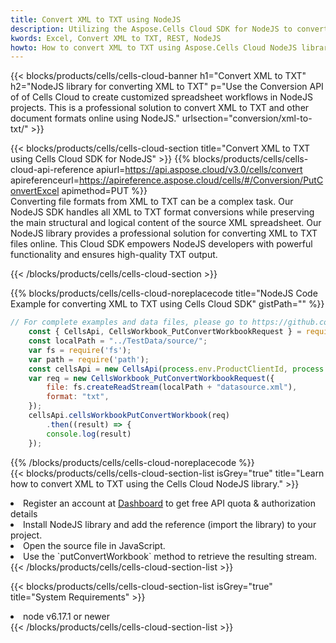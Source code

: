 ```yaml
---
title: Convert XML to TXT using NodeJS 
description: Utilizing the Aspose.Cells Cloud SDK for NodeJS to convert a XML format file to a TXT format file. 
kwords: Excel, Convert XML to TXT, REST, NodeJS
howto: How to convert XML to TXT using Aspose.Cells Cloud NodeJS library.
---
```



{{< blocks/products/cells/cells-cloud-banner h1="Convert XML to TXT" h2="NodeJS library for converting XML to TXT" p="Use the Conversion API of of Cells Cloud to create customized spreadsheet workflows in NodeJS projects. This is a professional solution to convert XML to TXT and other document formats online using NodeJS." urlsection="conversion/xml-to-txt/" >}}

{{< blocks/products/cells/cells-cloud-section  title="Convert XML to TXT using Cells Cloud SDK for NodeJS" >}}
{{% blocks/products/cells/cells-cloud-api-reference  apiurl=https://api.aspose.cloud/v3.0/cells/convert  apireferenceurl=https://apireference.aspose.cloud/cells/#/Conversion/PutConvertExcel  apimethod=PUT %}}
<br/>
Converting file formats from XML to TXT can be a complex task. Our NodeJS SDK handles all XML to TXT format conversions while preserving the main structural and logical content of the source XML spreadsheet. Our NodeJS library provides a professional solution for converting XML to TXT files online. This Cloud SDK empowers NodeJS developers with powerful functionality and ensures high-quality TXT output.

{{< /blocks/products/cells/cells-cloud-section >}}

{{% blocks/products/cells/cells-cloud-noreplacecode title="NodeJS Code Example for converting XML to TXT using Cells Cloud SDK" gistPath="" %}}
 
```js
// For complete examples and data files, please go to https://github.com/aspose-cells-cloud/aspose-cells-cloud-node/
    const { CellsApi, CellsWorkbook_PutConvertWorkbookRequest } = require("asposecellscloud");
    const localPath = "../TestData/source/";
    var fs = require('fs');
    var path = require('path');
    const cellsApi = new CellsApi(process.env.ProductClientId, process.env.ProductClientSecret);
    var req = new CellsWorkbook_PutConvertWorkbookRequest({
        file: fs.createReadStream(localPath + "datasource.xml"),
        format: "txt",
    });
    cellsApi.cellsWorkbookPutConvertWorkbook(req)
        .then((result) => {
        console.log(result)
    });
```
 
{{% /blocks/products/cells/cells-cloud-noreplacecode  %}}
<br/>
{{< blocks/products/cells/cells-cloud-section-list isGrey="true"  title="Learn how to convert XML to TXT using the Cells Cloud NodeJS library." >}}
<li>Register an account at <a href="https://dashboard.aspose.cloud/">Dashboard</a> to get free API quota & authorization details</li>
<li>Install NodeJS library and add the reference (import the library) to your project.</li>
<li>Open the source file in JavaScript.</li>
<li>Use the `putConvertWorkbook` method to retrieve the resulting stream.</li>
{{< /blocks/products/cells/cells-cloud-section-list >}}

{{< blocks/products/cells/cells-cloud-section-list isGrey="true"  title="System Requirements" >}}
<li>node v6.17.1 or newer</li>
{{< /blocks/products/cells/cells-cloud-section-list >}}

